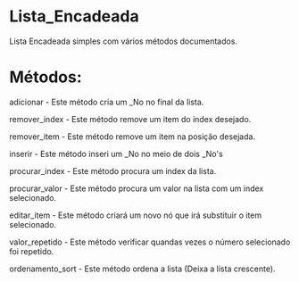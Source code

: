 # Lista_Encadeada
Lista Encadeada simples com vários métodos documentados.

# Métodos: 
adicionar - Este método cria um _No no final da lista.

remover_index - Este método remove um item do index desejado.

remover_item - Este método remove um item na posição desejada.

inserir - Este método inseri um _No no meio de dois _No's

procurar_index - Este método procura um index da lista.

procurar_valor - Este método procura um valor na lista com um index selecionado.

editar_item - Este método criará um novo nó que irá substituir o item selecionado.

valor_repetido - Este método verificar quandas vezes o número selecionado foi repetido.

ordenamento_sort - Este método ordena a lista (Deixa a lista crescente).
